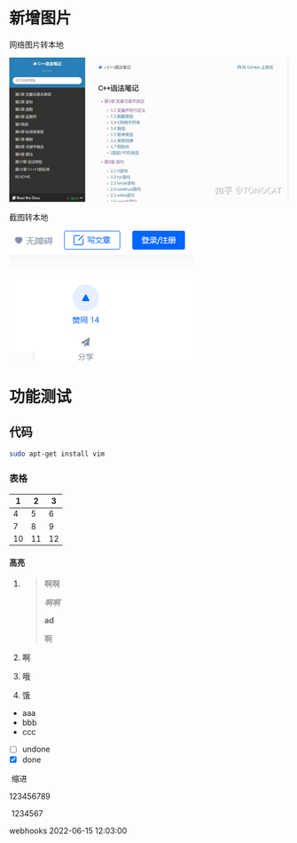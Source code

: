 # 新增图片

网络图片转本地

![img](assets/images/v2-e21015a3d48f259525519e8182906aa1_720w.jpg)

截图转本地

![image-20220615113548974](assets/images/image-20220615113548974.png)

# 功能测试

## 代码

```bash
sudo apt-get install vim
```

### 表格

| 1    | 2    | 3    |
| ---- | ---- | ---- |
| 4    | 5    | 6    |
| 7    | 8    | 9    |
| 10   | 11   | 12   |

#### 高亮

1. > 啊啊
   >
   > *啊啊*
   >
   > **ad**
   >
   > 啊

2. 啊

3. 哦

4. 饿

- aaa
- bbb
- ccc

- [ ] undone
- [x] done

​	缩进

123456789

​	1234567

webhooks 2022-06-15 12:03:00
